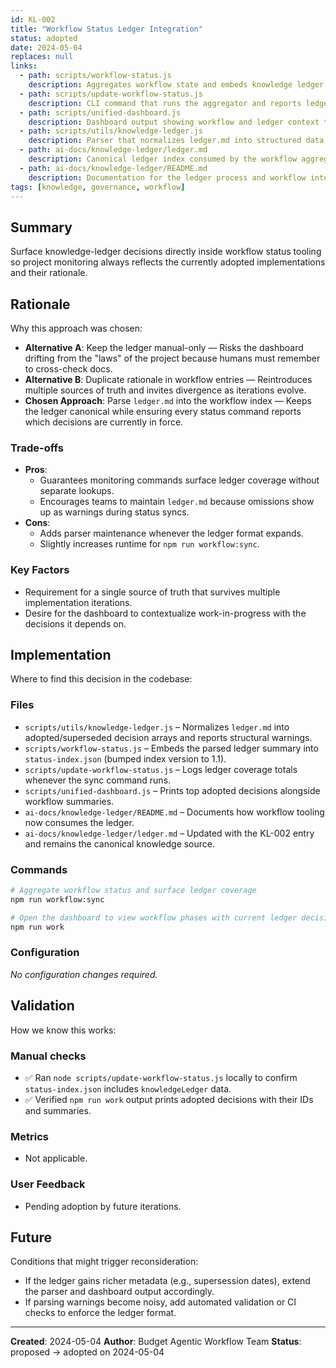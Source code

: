 ```yaml
---
id: KL-002
title: "Workflow Status Ledger Integration"
status: adopted
date: 2024-05-04
replaces: null
links:
  - path: scripts/workflow-status.js
    description: Aggregates workflow state and embeds knowledge ledger summaries
  - path: scripts/update-workflow-status.js
    description: CLI command that runs the aggregator and reports ledger coverage
  - path: scripts/unified-dashboard.js
    description: Dashboard output showing workflow and ledger context together
  - path: scripts/utils/knowledge-ledger.js
    description: Parser that normalizes ledger.md into structured data
  - path: ai-docs/knowledge-ledger/ledger.md
    description: Canonical ledger index consumed by the workflow aggregator
  - path: ai-docs/knowledge-ledger/README.md
    description: Documentation for the ledger process and workflow integration
tags: [knowledge, governance, workflow]
---
```


## Summary

Surface knowledge-ledger decisions directly inside workflow status tooling so project monitoring always reflects the currently adopted implementations and their rationale.

## Rationale

Why this approach was chosen:

- **Alternative A**: Keep the ledger manual-only — Risks the dashboard drifting from the "laws" of the project because humans must remember to cross-check docs.
- **Alternative B**: Duplicate rationale in workflow entries — Reintroduces multiple sources of truth and invites divergence as iterations evolve.
- **Chosen Approach**: Parse `ledger.md` into the workflow index — Keeps the ledger canonical while ensuring every status command reports which decisions are currently in force.

### Trade-offs

- **Pros**:
  - Guarantees monitoring commands surface ledger coverage without separate lookups.
  - Encourages teams to maintain `ledger.md` because omissions show up as warnings during status syncs.
- **Cons**:
  - Adds parser maintenance whenever the ledger format expands.
  - Slightly increases runtime for `npm run workflow:sync`.

### Key Factors

- Requirement for a single source of truth that survives multiple implementation iterations.
- Desire for the dashboard to contextualize work-in-progress with the decisions it depends on.

## Implementation

Where to find this decision in the codebase:

### Files
- `scripts/utils/knowledge-ledger.js` – Normalizes `ledger.md` into adopted/superseded decision arrays and reports structural warnings.
- `scripts/workflow-status.js` – Embeds the parsed ledger summary into `status-index.json` (bumped index version to 1.1).
- `scripts/update-workflow-status.js` – Logs ledger coverage totals whenever the sync command runs.
- `scripts/unified-dashboard.js` – Prints top adopted decisions alongside workflow summaries.
- `ai-docs/knowledge-ledger/README.md` – Documents how workflow tooling now consumes the ledger.
- `ai-docs/knowledge-ledger/ledger.md` – Updated with the KL-002 entry and remains the canonical knowledge source.

### Commands
```bash
# Aggregate workflow status and surface ledger coverage
npm run workflow:sync

# Open the dashboard to view workflow phases with current ledger decisions
npm run work
```

### Configuration
_No configuration changes required._

## Validation

How we know this works:

### Manual checks
- ✅ Ran `node scripts/update-workflow-status.js` locally to confirm `status-index.json` includes `knowledgeLedger` data.
- ✅ Verified `npm run work` output prints adopted decisions with their IDs and summaries.

### Metrics
- Not applicable.

### User Feedback
- Pending adoption by future iterations.

## Future

Conditions that might trigger reconsideration:

- If the ledger gains richer metadata (e.g., supersession dates), extend the parser and dashboard output accordingly.
- If parsing warnings become noisy, add automated validation or CI checks to enforce the ledger format.

---

**Created**: 2024-05-04
**Author**: Budget Agentic Workflow Team
**Status**: proposed → adopted on 2024-05-04
